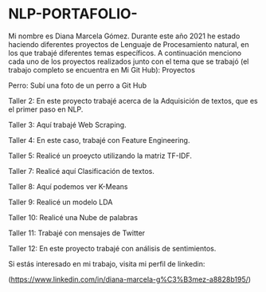 # NLP-PORTAFOLIO-

Mi nombre es Diana Marcela Gómez. Durante este año 2021 he estado haciendo diferentes proyectos de Lenguaje de Procesamiento natural, en los que trabajé diferentes temas específicos. A continuación menciono cada uno de los proyectos realizados junto con el tema que se trabajó (el trabajo completo se encuentra en Mi Git Hub):
Proyectos

Perro: Subí una foto de un perro a Git Hub

Taller 2: En este proyecto trabajé acerca de la Adquisición de textos, que es el primer paso en NLP.

Taller 3: Aquí trabajé Web Scraping.

Taller 4: En este caso, trabajé con Feature Engineering.

Taller 5: Realicé un proeycto utilizando la matriz TF-IDF.

Taller 7: Realicé aquí Clasificación de textos.

Taller 8: Aquí podemos ver K-Means

Taller 9: Realicé un modelo LDA

Taller 10: Realicé una Nube de palabras

Taller 11: Trabajé con mensajes de Twitter

Taller 12: En este proyecto trabajé con análisis de sentimientos.


Si estás interesado en mi trabajo, visita mi perfil de linkedin:

(https://www.linkedin.com/in/diana-marcela-g%C3%B3mez-a8828b195/)

